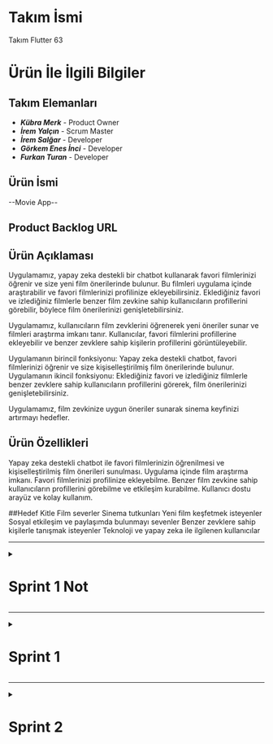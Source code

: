 # **Takım İsmi**

Takım Flutter 63

# Ürün İle İlgili Bilgiler

## Takım Elemanları
- ***Kübra Merk*** - Product Owner 
- ***İrem Yalçın*** - Scrum Master
- ***İrem Salğar*** - Developer
- ***Görkem Enes İnci*** - Developer
- ***Furkan Turan*** - Developer

## Ürün İsmi

--Movie App--

## Product Backlog URL



## Ürün Açıklaması

Uygulamamız, yapay zeka destekli bir chatbot kullanarak favori filmlerinizi öğrenir ve size yeni film önerilerinde bulunur. Bu filmleri uygulama içinde araştırabilir ve favori filmlerinizi profilinize ekleyebilirsiniz. Eklediğiniz favori ve izlediğiniz filmlerle benzer film zevkine sahip kullanıcıların profillerini görebilir, böylece film önerilerinizi genişletebilirsiniz.

Uygulamamız, kullanıcıların film zevklerini öğrenerek yeni öneriler sunar ve filmleri araştırma imkanı tanır. Kullanıcılar, favori filmlerini profillerine ekleyebilir ve benzer zevklere sahip kişilerin profillerini görüntüleyebilir.

Uygulamanın birincil fonksiyonu: Yapay zeka destekli chatbot, favori filmlerinizi öğrenir ve size kişiselleştirilmiş film önerilerinde bulunur.
Uygulamanın ikincil fonksiyonu: Eklediğiniz favori ve izlediğiniz filmlerle benzer zevklere sahip kullanıcıların profillerini görerek, film önerilerinizi genişletebilirsiniz.

Uygulamamız, film zevkinize uygun öneriler sunarak sinema keyfinizi artırmayı hedefler.

## Ürün Özellikleri
Yapay zeka destekli chatbot ile favori filmlerinizin öğrenilmesi ve kişiselleştirilmiş film önerileri sunulması.
Uygulama içinde film araştırma imkanı.
Favori filmlerinizi profilinize ekleyebilme.
Benzer film zevkine sahip kullanıcıların profillerini görebilme ve etkileşim kurabilme.
Kullanıcı dostu arayüz ve kolay kullanım.

##Hedef Kitle
Film severler
Sinema tutkunları
Yeni film keşfetmek isteyenler
Sosyal etkileşim ve paylaşımda bulunmayı sevenler
Benzer zevklere sahip kişilerle tanışmak isteyenler
Teknoloji ve yapay zeka ile ilgilenen kullanıcılar


---

  <details>
    <summary><h1>Sprint 1 Not</h1></summary>


  <details>

-Proje yönetimi için kanban kullanılmasına karar verildi.
-Yapay zeka destekli chatbot ile favori filmlerinizin öğrenilmesi ve kişiselleştirilmiş film önerileri sunulmasına karar verildi.
-Chatbot için Gemini kullanılmasına karar verildi.
-Uygulama içinde film araştırma imkanı sağlamasına karar verildi.
-Favori filmlerinizi profilinize ekleyebilme özelliği eklendi.
-Benzer film zevkine sahip kullanıcıların profillerini görebilme ve etkileşim kurabilme özelliği eklenmesine karar verildi.
-Kullanıcı dostu arayüz ve kolay kullanım imkanı sunulması sağlandı.

  </details>

  </details>

  ---


  <details>
    <summary><h1>Sprint 1</h1></summary>


  <details>




- **Sprint içinde tamamlanması tahmin edilen puan**: 100 Puan


- **Puan tamamlama mantığı**: Toplamda proje boyunca tamamlanması gereken 340 puanlık backlog bulunmaktadır. 3 sprint'e bölündüğünde ilk sprint'in en azından 100 ile başlaması gerektiğine karar verildi.


- **Daily Scrum**:

![13a0885e-12d8-43f9-b614-4a503e026d91](https://github.com/iremsalgar/63/assets/74204825/4f755578-5667-4590-9a60-3cfb6e9fc89a)
![1cb8d475-646c-4dce-b513-d9b75629efa5](https://github.com/iremsalgar/63/assets/74204825/09757a3a-92c1-422e-b40c-4aa1d52a373f)
![21d4c292-2650-48ce-aa5c-65531c2a3063](https://github.com/iremsalgar/63/assets/74204825/62e159f2-c4b9-45f2-b908-d07955d40a16)
![ca83fa2e-5002-4a9a-a1b1-1253b3110841](https://github.com/iremsalgar/63/assets/74204825/5afd9f7c-5a52-4739-97ee-e659715cfba7)
![88e53d39-b924-436f-9417-400c126cfd7b](https://github.com/iremsalgar/63/assets/74204825/8fb90d70-97f0-4605-b38d-6c45ee198fb1)
![dbde9618-a993-4495-976e-d97bc2a6556a](https://github.com/iremsalgar/63/assets/74204825/de4370e7-0c92-4a13-afed-3b441a11e2b4)


- **Sprint board update**: Sprint 1 board screenshot: 
- ![33408372-35f5-4a6f-8bea-45c13e7a5408](https://github.com/iremsalgar/63/assets/74204825/d89d1b53-3825-41c5-881f-377196408f5e)


- **Ürün Durumu**: Ekran görüntüleri:

![4e20fa80-8f9d-432a-80c3-e43bbd560172](https://github.com/iremsalgar/63/assets/74204825/c0726192-c28d-4fe3-88b7-2e4386668870)
![0da68ba0-5df0-491e-a194-882a6cd435e0](https://github.com/iremsalgar/63/assets/74204825/90e96ef3-74f2-482b-b9ad-ba6c7f4c5bb7)
![8eaee885-90de-4d2e-9c09-8a7d54075fd8](https://github.com/iremsalgar/63/assets/74204825/9078f45a-e810-472c-b360-6a92b805a630)
![60b91a42-c03f-48e6-bbb4-c8be2fb98a73](https://github.com/iremsalgar/63/assets/74204825/cf9aa106-1cf4-4112-bd42-5a7a13d019fb)
![7c4d072a-1442-411d-b226-368087c9bae3](https://github.com/iremsalgar/63/assets/74204825/05bb6de2-820d-4939-b122-5a2d18d0d61f)
![095142b2-6a80-4654-b777-f8c1ce89a946](https://github.com/iremsalgar/63/assets/74204825/e42b805a-ec3f-4f3d-80ee-651b36a1fa66)


 **Sprint Review**: 
-Bu sprint için , Navigation Bar ve ChatBot kodlanmıştır.

 **Sprint Retrospective:**
-Müsaitlik durumlarına göre herkese görev atanmışıtr.
-Olası durumlara göre risk planı yapılmıştır.
-Toplantılar için daha uygun saatlere karar verilmiştir.
 


## Product Backlog URL
  </details>

  </details>

  ---



<details>
  <summary><h1>Sprint 2</h1></summary>

  <details>

<details>
    <summary><h3>Sprint 2 Not</h3></summary>


  <details>


-Retrospective toplantısından sonra bir toplantı daha yapılmıştır ve bu toplantı sonucunda tam olarak yapılması gerekenlere detaylıca karar verilmiştir.

![toplantı fotik](https://github.com/user-attachments/assets/2a44ab5a-e8f6-46ba-8df3-b6a5ac3f5996)

**BAŞLIKLARA GÖRE PLANLANAN UYGULAMA ÖZELLİKLERİ**

- **Profil**:
    - Kullanıcı bilgileri
    - Editleme
    - Profil Resmi Ekleme
    - Uygulama İçi Görsel Paketi Kullanılabilmesi  (tamamlanmamış) 
    - Koleksiyonların Profilde Gözükmesi
    - Arkadaş Ekleme Çıkarma Butonu
    - Mesajlaşma Butonu
    - Favorilerin Kaçta Kaç (27/81) Olduğunu Gösteren Alan (tamamlanmamış)
    - Firebase'e bağlama
    - Ayarlar
    - Dark Mode

- **ChatBot**:
    - Yapılmış olan ChatBot'un daha nitelikli olması için eğitilmesine karar verildi.

- **Anasayfa**:
    - Popüler Filmlerin Gözüktüğü Bir Alan
    - Kırmızı Hap Rastgele Dizi Önerisi
    - Mavi Hap Rastgele Film Önerisi
    - Mesajlara Erişme Butonu
    - Film Zevki Uyan Kullanıcıları Gösteren Tablo(tamamlanmamış)
  
- **Film Aratma**:
    - Filmleri Aratma
    - Kişileri Aratma
    - Görsel Düzenlilik
    - Favorilere Ekleme
    - Koleksiyona Ekleme
     
- **Giriş Ekranı**:
    - Firebase
    - Login Page
    - Register Page
    - Google İle Üye Olma
    - Şifre Politikası(tamamlanmamış)
    - Kullanıcı Rıza Metni(tamamlanmamış)
    - UI tasarım

- **Navbar**

- **Favoriler**:
    - Poster Görünümü
    - Alfabetik Sıralama
    - Tıklandığında Detayları Gösteren Açılır Ekran
    - 
  </details>

  </details>

  - **Sprint içinde tamamlanması tahmin edilen puan**: 160 Puan

  - **Puan tamamlama mantığı**: Toplamda proje boyunca tamamlanması gereken 340 puanlık backlog bulunmaktadır. 3 sprint'e bölündüğünde ikinci sprint'in en azından 160 olması gerektiğine karar verildi.

  <details>
    <summary><h3> Sprint 2-Daily Scrum</h3></summary>


  <details>
  
    ![1](https://github.com/user-attachments/assets/725b5730-ec0f-4939-b6aa-a6f8d21a8fbd)
    ![2](https://github.com/user-attachments/assets/1a39d59c-488e-4095-9821-3df6adca5ba5)
    ![3](https://github.com/user-attachments/assets/6617fe37-5080-404e-a743-1d37f2faf960)
    ![4](https://github.com/user-attachments/assets/73972f3b-4dac-49a9-89bf-d497208ccd68)
    ![5](https://github.com/user-attachments/assets/80718b7d-b1e9-4fa2-95cd-98d407cab9cd)
    ![6](https://github.com/user-attachments/assets/ea89cf20-042c-4043-8a1b-d6453e2a07f2)
    ![7](https://github.com/user-attachments/assets/eccf4086-ae4f-49e9-81f6-12517d7d7c63)
    ![8](https://github.com/user-attachments/assets/9c8f0823-3152-49b7-9d0f-af68c99d8e55)
    ![9](https://github.com/user-attachments/assets/b6ee1024-8199-4371-848b-a07213f73700)
    ![10](https://github.com/user-attachments/assets/daaa2ca6-6762-4c00-8167-95255d6b055f)
    ![11](https://github.com/user-attachments/assets/e9160311-7360-4a43-b5b0-a2d175d55c9c)
    ![12](https://github.com/user-attachments/assets/f7980c9d-5c29-4bf1-8b3b-d8d2de85878f)
    ![13](https://github.com/user-attachments/assets/4ca24e61-9cc4-45ac-80b7-8435a3ecc47f)
    ![14](https://github.com/user-attachments/assets/7fb2cc11-a923-47bb-b105-be86b5f80dd4)

      </details>

  </details>

  <details>
    <summary><h3> Sprint 2-Board Screenshot</h3></summary>


  <details>
  Sprint board screenshotları:
    
  ![kanban](https://github.com/user-attachments/assets/dab9d0d4-b39d-4264-889b-5b05cc357e31)

        </details>

  </details>

    <details>
    <summary><h3> Sprint 2-Ürün Durumu Screenshot</h3></summary>


  <details>

  - **Ürün Durumu**: Ekran görüntüleri:
 
        </details>

  </details>


    <details>
    <summary><h3> Sprint 2-Review</h3></summary>


  <details>

  - **Sprint Review**:

        </details>

  </details>


    <details>
    <summary><h3> Sprint 2-Retrospective</h3></summary>


  <details>

  - **Sprint 2 Retrospective**:

        </details>

  </details>

  </details>

</details>
